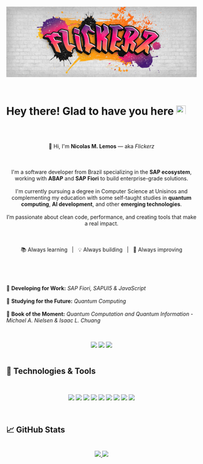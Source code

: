 [![Header](https://github.com/IFlickerz/Iflickerz/blob/main/Flickerz%20graffiti.png?raw=true)](https://iflickerz.github.io/Portfolio/)

<br>

# Hey there! Glad to have you here <img src="https://raw.githubusercontent.com/MartinHeinz/MartinHeinz/master/wave.gif" width="25px" height="25px"/>

<br><br>
<p align="center">
  👋 Hi, I'm <strong>Nicolas M. Lemos</strong> — aka <em>Flickerz</em><br><br><br><br>
  I'm a software developer from Brazil specializing in the <strong>SAP ecosystem</strong>, working with <strong>ABAP</strong> and <strong>SAP Fiori</strong> to build enterprise-grade solutions.<br><br>
  I'm currently pursuing a degree in Computer Science at Unisinos and complementing my education with some self-taught studies in <strong>quantum computing</strong>, <strong>AI development</strong>, and other <strong>emerging technologies</strong>.<br><br>
  I’m passionate about clean code, performance, and creating tools that make a real impact.<br><br><br><br>
  📚 Always learning &nbsp;&nbsp;|&nbsp;&nbsp; 💡 Always building &nbsp;&nbsp;|&nbsp;&nbsp; 🚀 Always improving
</p>
<br>
<br>
<br>

💼 **Developing for Work:** *SAP Fiori, SAPUI5 & JavaScript* <br><br>
🔎 **Studying for the Future:** *Quantum Computing* <br><br>
📖 **Book of the Moment:** *Quantum Computation and Quantum Information - Michael A. Nielsen & Isaac L. Chuang*

<br>
<br>
<div align="center">
<a href="https://www.instagram.com/nicolasm_l"><img src="https://img.shields.io/badge/-Instagram-%23E4405F?style=for-the-badge&logo=instagram&logoColor=white"></a>
<a href="https://www.linkedin.com/in/nicolas-mossmann-lemos"><img src="https://img.shields.io/badge/-Linkedin-blue?style=for-the-badge&logo=linkedin&logoColor=white"></a>
<a href="mailto:nicolasmossmannbusiness@gmail.com"><img src="https://img.shields.io/badge/-Gmail-red?style=for-the-badge&logo=Gmail&logoColor=white"></a>
</div>
<br>

## 🤖 Technologies & Tools
<br>

<div align="center">
  
![](https://img.shields.io/badge/Code-SAP%20ABAP-informational?style=flat&logo=sap&logoColor=white&color=f91362)
![](https://img.shields.io/badge/Code-SAP%20Fiori-informational?style=flat&logo=sap&logoColor=white&color=f91362)
![](https://img.shields.io/badge/Tools-SAPUI5-informational?style=flat&logo=sap&logoColor=white&color=f91362)
![](https://img.shields.io/badge/Code-Java-informational?style=flat&logo=eclipseide&logoColor=white&color=f91362)
![](https://img.shields.io/badge/Tools-MySQL-informational?style=flat&logo=mysql&logoColor=white&color=f91362)
![](https://img.shields.io/badge/Code-HTML5-informational?style=flat&logo=html5&logoColor=white&color=f91362)
![](https://img.shields.io/badge/Code-CSS3-informational?style=flat&logo=css3&logoColor=white&color=f91362)
![](https://img.shields.io/badge/Code-JavaScript-informational?style=flat&logo=JavaScript&logoColor=white&color=f91362)
![](https://img.shields.io/badge/Code-Python-informational?style=flat&logo=Python&logoColor=white&color=f91362)

</div>

<br>



## 📈 GitHub Stats
<br>
<div align="center">
<a href="https://github.com/IFlickerz">
  <img height="180em" src="https://github-readme-stats.vercel.app/api?username=IFlickerz&theme=radical&show_icons=true">
</a>
<a href="https://github.com/IFlickerz">
  <img height="180em" src="https://github-readme-stats.vercel.app/api/top-langs/?username=IFlickerz&layout=compact&theme=radical&show_icons=true">
</a>
</div>
